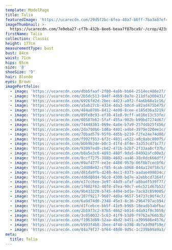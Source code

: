 ```yaml
---
template: ModelPage
title: Talia
featuredImage: 'https://ucarecdn.com/29d5f2bc-6fea-40a7-b6ff-7ba3a87ef490/'
imageThumbnail: >-
  https://ucarecdn.com/7e9eba27-cf7b-432b-8ee6-beaa7f87bca9/-/crop/423x546/51,0/-/preview/
firstName: Talia
collection: Classic
height: 177cm
measurementType: bust
bust: 84cm
waist: 71cm
hips: 95cm
size: '8'
shoeSize: '9'
hair: Blonde
eyes: Brown
imagePortfolio:
  - image: 'https://ucarecdn.com/dbb5faaf-2f80-4a8b-bb64-2514ec486e27/'
  - image: 'https://ucarecdn.com/2b5dc513-94df-4d69-8a7e-211dfa300431/'
  - image: 'https://ucarecdn.com/6926fd2d-2bec-4d23-a0f2-f4a6b60a1c16/'
  - image: 'https://ucarecdn.com/a5ab27cb-4324-4da3-b0cd-a82ad475b475/'
  - image: 'https://ucarecdn.com/484a070b-8412-4e00-8cee-e185d36a3219/'
  - image: 'https://ucarecdn.com/09fe8c93-ef38-41e8-9cff-a016e13c53fe/'
  - image: 'https://ucarecdn.com/00507b62-5faf-455a-902b-b99bd7274d67/'
  - image: 'https://ucarecdn.com/74448361-069e-4a8e-b7a9-257ddb25f456/'
  - image: 'https://ucarecdn.com/2da798b6-1d0a-4401-a4b4-3979e320ee1c/'
  - image: 'https://ucarecdn.com/70bad579-95f0-4d5b-b219-f2fe24e74d00/'
  - image: 'https://ucarecdn.com/f992f553-6f2c-4031-a522-a8c0abc80075/'
  - image: 'https://ucarecdn.com/bbb9b2de-b0c3-41fd-8f4e-3a353cd71c77/'
  - image: 'https://ucarecdn.com/92097ed8-cbd2-471b-b2b7-2f33aa8cf37b/'
  - image: 'https://ucarecdn.com/b8a5e3c6-4893-480f-9da5-04092afc00e3/'
  - image: 'https://ucarecdn.com/0ccf7275-388b-4682-aa46-38c0dc666dff/'
  - image: 'https://ucarecdn.com/69af477f-ee1e-4486-957b-06f8b7cec0f6/'
  - image: 'https://ucarecdn.com/1dd08e82-cf85-4cab-b068-044a124f58c5/'
  - image: 'https://ucarecdn.com/d81da9fb-d248-4ec1-8373-aadae498834c/'
  - image: 'https://ucarecdn.com/dd6d80d4-96c0-4308-bd7e-a2ebbcd7264f/'
  - image: 'https://ucarecdn.com/e17cc6ee-3e97-44d9-afaf-a8badf539f77/'
  - image: 'https://ucarecdn.com/1f002f62-40f0-47ea-90c7-e6c521d67b52/'
  - image: 'https://ucarecdn.com/9b433228-b745-4494-bd1e-7ac82c859005/'
  - image: 'https://ucarecdn.com/187f9217-9607-4d9a-9657-54737c96f4c7/'
  - image: 'https://ucarecdn.com/6a9d74d0-2348-45e3-8c36-2964797ac094/'
  - image: 'https://ucarecdn.com/d1fcebce-bb5f-41e9-b965-18eadb3abfba/'
  - image: 'https://ucarecdn.com/2b5973c2-87b5-4662-b014-4da91f9c3059/'
  - image: 'https://ucarecdn.com/3c050032-5c63-41f9-b3d9-f9762a766b3b/'
  - image: 'https://ucarecdn.com/f1963d89-52aa-4bd2-b451-a399986e4576/'
  - image: 'https://ucarecdn.com/b993f4b8-3bee-4f40-b398-4b7a3d98f59e/'
  - image: 'https://ucarecdn.com/84a79f27-bf64-48d0-9d5c-1c239b99a9a3/'
meta:
  title: Talia
---
```


